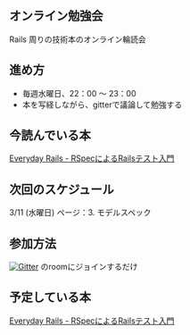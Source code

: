 ## オンライン勉強会
Rails 周りの技術本のオンライン輪読会

## 進め方
- 毎週水曜日、22：00 〜 23：00
- 本を写経しながら、gitterで議論して勉強する

## 今読んでいる本
[Everyday Rails - RSpecによるRailsテスト入門](https://leanpub.com/everydayrailsrspec-jp)

## 次回のスケジュール
3/11 (水曜日)
ページ：3. モデルスペック

## 参加方法
[![Gitter](https://badges.gitter.im/Join%20Chat.svg)](https://gitter.im/blueplanet/online_study?utm_source=badge&utm_medium=badge&utm_campaign=pr-badge&utm_content=badge)
のroomにジョインするだけ

## 予定している本
[Everyday Rails - RSpecによるRailsテスト入門](https://leanpub.com/everydayrailsrspec-jp)
